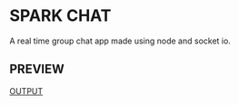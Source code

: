 # SPARK CHAT
A real time group chat app made using node and socket io.

## PREVIEW
[OUTPUT](ChatCord-App-Google-Chrome-2023.gif)
